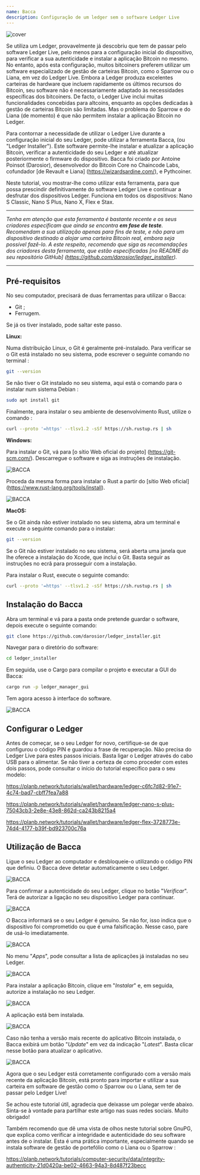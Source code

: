 ```yaml
---
name: Bacca
description: Configuração de um ledger sem o software Ledger Live
---
```

![cover](assets/cover.webp)

Se utiliza um Ledger, provavelmente já descobriu que tem de passar pelo software Ledger Live, pelo menos para a configuração inicial do dispositivo, para verificar a sua autenticidade e instalar a aplicação Bitcoin no mesmo. No entanto, após esta configuração, muitos bitcoiners preferem utilizar um software especializado de gestão de carteiras Bitcoin, como o Sparrow ou o Liana, em vez do Ledger Live. Embora a Ledger produza excelentes carteiras de hardware que incluem rapidamente os últimos recursos do Bitcoin, seu software não é necessariamente adaptado às necessidades específicas dos bitcoiners. De facto, o Ledger Live inclui muitas funcionalidades concebidas para altcoins, enquanto as opções dedicadas à gestão de carteiras Bitcoin são limitadas. Mas o problema do Sparrow e do Liana (de momento) é que não permitem instalar a aplicação Bitcoin no Ledger.

Para contornar a necessidade de utilizar o Ledger Live durante a configuração inicial do seu Ledger, pode utilizar a ferramenta Bacca, (ou "Ledger Installer"). Este software permite-lhe instalar e atualizar a aplicação Bitcoin, verificar a autenticidade do seu Ledger e até atualizar posteriormente o firmware do dispositivo. Bacca foi criado por Antoine Poinsot (Darosior), desenvolvedor do Bitcoin Core no Chaincode Labs, cofundador [de Revault e Liana] (https://wizardsardine.com/), e Pythcoiner.

Neste tutorial, vou mostrar-lhe como utilizar esta ferramenta, para que possa prescindir definitivamente do software Ledger Live e continuar a desfrutar dos dispositivos Ledger. Funciona em todos os dispositivos: Nano S Classic, Nano S Plus, Nano X, Flex e Stax.

---
*Tenha em atenção que esta ferramenta é bastante recente e os seus criadores especificam que ainda se encontra **em fase de teste**. Recomendam a sua utilização apenas para fins de teste, e não para um dispositivo destinado a alojar uma carteira Bitcoin real, embora seja possível fazê-lo. A este respeito, recomendo que siga as recomendações dos criadores desta ferramenta, que estão especificadas [no README do seu repositório GitHub] (https://github.com/darosior/ledger_installer).*

---
## Pré-requisitos

No seu computador, precisará de duas ferramentas para utilizar o Bacca:


- Git ;
- Ferrugem.

Se já os tiver instalado, pode saltar este passo.

**Linux:**

Numa distribuição Linux, o Git é geralmente pré-instalado. Para verificar se o Git está instalado no seu sistema, pode escrever o seguinte comando no terminal :

```bash
git --version
```

Se não tiver o Git instalado no seu sistema, aqui está o comando para o instalar num sistema Debian :

```bash
sudo apt install git
```

Finalmente, para instalar o seu ambiente de desenvolvimento Rust, utilize o comando :

```bash
curl --proto '=https' --tlsv1.2 -sSf https://sh.rustup.rs | sh
```

**Windows:**

Para instalar o Git, vá para [o sítio Web oficial do projeto] (https://git-scm.com/). Descarregue o software e siga as instruções de instalação.

![BACCA](assets/fr/01.webp)

Proceda da mesma forma para instalar o Rust a partir do [sítio Web oficial] (https://www.rust-lang.org/tools/install).

![BACCA](assets/fr/02.webp)

**MacOS:**

Se o Git ainda não estiver instalado no seu sistema, abra um terminal e execute o seguinte comando para o instalar:

```bash
git --version
```

Se o Git não estiver instalado no seu sistema, será aberta uma janela que lhe oferece a instalação do Xcode, que inclui o Git. Basta seguir as instruções no ecrã para prosseguir com a instalação.

Para instalar o Rust, execute o seguinte comando:

```bash
curl --proto '=https' --tlsv1.2 -sSf https://sh.rustup.rs | sh
```

## Instalação do Bacca

Abra um terminal e vá para a pasta onde pretende guardar o software, depois execute o seguinte comando:

```bash
git clone https://github.com/darosior/ledger_installer.git
```

Navegar para o diretório do software:

```bash
cd ledger_installer
```

Em seguida, use o Cargo para compilar o projeto e executar a GUI do Bacca:

```bash
cargo run -p ledger_manager_gui
```

Tem agora acesso à interface do software.

![BACCA](assets/fr/03.webp)

## Configurar o Ledger

Antes de começar, se o seu Ledger for novo, certifique-se de que configurou o código PIN e guardou a frase de recuperação. Não precisa do Ledger Live para estes passos iniciais. Basta ligar o Ledger através do cabo USB para o alimentar. Se não tiver a certeza de como proceder com estes dois passos, pode consultar o início do tutorial específico para o seu modelo:

https://planb.network/tutorials/wallet/hardware/ledger-c6fc7d82-91e7-4c74-bad7-cbff7fea7a88

https://planb.network/tutorials/wallet/hardware/ledger-nano-s-plus-75043cb3-2e8e-43e8-862d-ca243b8215a4

https://planb.network/tutorials/wallet/hardware/ledger-flex-3728773e-74d4-4177-b39f-bd923700c76a

## Utilização de Bacca

Ligue o seu Ledger ao computador e desbloqueie-o utilizando o código PIN que definiu. O Bacca deve detetar automaticamente o seu Ledger.

![BACCA](assets/fr/04.webp)

Para confirmar a autenticidade do seu Ledger, clique no botão "*Verificar*". Terá de autorizar a ligação no seu dispositivo Ledger para continuar.

![BACCA](assets/fr/05.webp)

O Bacca informará se o seu Ledger é genuíno. Se não for, isso indica que o dispositivo foi comprometido ou que é uma falsificação. Nesse caso, pare de usá-lo imediatamente.

![BACCA](assets/fr/06.webp)

No menu "*Apps*", pode consultar a lista de aplicações já instaladas no seu Ledger.

![BACCA](assets/fr/07.webp)

Para instalar a aplicação Bitcoin, clique em "*Instalar*" e, em seguida, autorize a instalação no seu Ledger.

![BACCA](assets/fr/08.webp)

A aplicação está bem instalada.

![BACCA](assets/fr/09.webp)

Caso não tenha a versão mais recente do aplicativo Bitcoin instalada, o Bacca exibirá um botão "*Update*" em vez da indicação "*Latest*". Basta clicar nesse botão para atualizar o aplicativo.

![BACCA](assets/fr/10.webp)

Agora que o seu Ledger está corretamente configurado com a versão mais recente da aplicação Bitcoin, está pronto para importar e utilizar a sua carteira em software de gestão como o Sparrow ou o Liana, sem ter de passar pelo Ledger Live!

Se achou este tutorial útil, agradecia que deixasse um polegar verde abaixo. Sinta-se à vontade para partilhar este artigo nas suas redes sociais. Muito obrigado!

Também recomendo que dê uma vista de olhos neste tutorial sobre GnuPG, que explica como verificar a integridade e autenticidade do seu software antes de o instalar. Esta é uma prática importante, especialmente quando se instala software de gestão de portefólio como o Liana ou o Sparrow :

https://planb.network/tutorials/computer-security/data/integrity-authenticity-21d0420a-be02-4663-94a3-8d487f23becc

